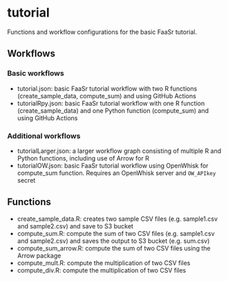 # tutorial

Functions and workflow configurations for the basic FaaSr tutorial.

## Workflows

### Basic workflows

- tutorial.json: basic FaaSr tutorial workflow with two R functions (create_sample_data, compute_sum) and using GitHub Actions
- tutorialRpy.json: basic FaaSr tutorial workflow with one R function (create_sample_data) and one Python function (compute_sum) and using GitHub Actions

### Additional workflows
- tutorialLarger.json: a larger workflow graph consisting of multiple R and Python functions, including use of Arrow for R
- tutorialOW.json: basic FaaSr tutorial workflow using OpenWhisk for compute_sum function. Requires an OpenWhisk server and `OW_APIkey` secret

## Functions

- create_sample_data.R: creates two sample CSV files (e.g. sample1.csv and sample2.csv) and save to S3 bucket
- compute_sum.R: compute the sum of two CSV files (e.g. sample1.csv and sample2.csv) and saves the output to S3 bucket (e.g. sum.csv)
- compute_sum_arrow.R: compute the sum of two CSV files using the Arrow package
- compute_mult.R: compute the multiplication of two CSV files
- compute_div.R: compute the multiplication of two CSV files
